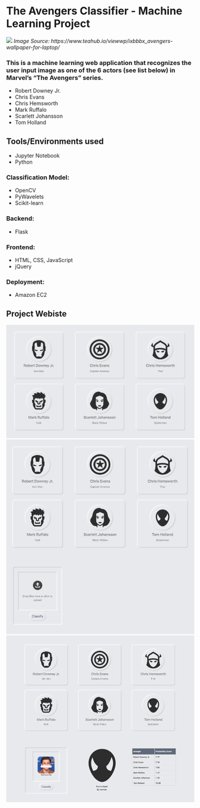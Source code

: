 # The Avengers Classifier - Machine Learning Project

<img src = "https://www.teahub.io/photos/full/28-287385_avengers-wallpaper-for-laptop.jpg">
<i>Image Source: https://www.teahub.io/viewwp/ixbbbx_avengers-wallpaper-for-laptop/</i>

<br>

### This is a machine learning web application that recognizes the user input image as one of the 6 actors (see list below) in Marvel’s “The Avengers” series.

-  Robert Downey Jr.
-  Chris Evans
-  Chris Hemsworth
-  Mark Ruffalo
-  Scarlett Johansson
-  Tom Holland

## Tools/Environments used

- Jupyter Notebook
- Python

### Classification Model: 
- OpenCV
- PyWavelets
- Scikit-learn

### Backend:
- Flask

### Frontend: 
- HTML, CSS, JavaScript
- jQuery

### Deployment: 
- Amazon EC2


## Project Webiste 
<img src="https://github.com/lhan0903/Marvel-Character-Classifier/blob/main/images/demo1.png?raw=true">
<img src="https://github.com/lhan0903/Marvel-Character-Classifier/blob/main/images/demo2.png?raw=true" width = 1000px>
<img src="https://github.com/lhan0903/Marvel-Character-Classifier/blob/main/images/demo3.png?raw=true">
